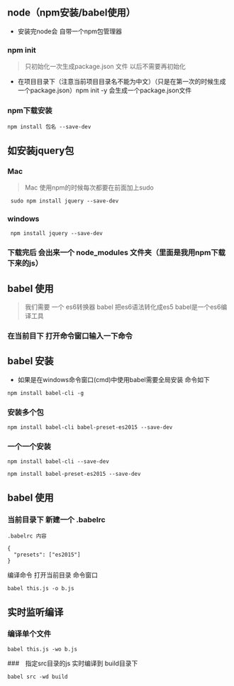 ## node（npm安装/babel使用）

- 安装完node会 自带一个npm包管理器

### npm init 
> 只初始化一次生成package.json 文件 以后不需要再初始化
- 在项目目录下（注意当前项目目录名不能为中文）（只是在第一次的时候生成一个package.json）npm init -y 会生成一个package.json文件

### npm下载安装 
```
npm install 包名 --save-dev
```

## 如安装jquery包

### Mac

> Mac 使用npm的时候每次都要在前面加上sudo

```
 sudo npm install jquery --save-dev
```

### windows
```
 npm install jquery --save-dev
```

### 下载完后 会出来一个 node_modules 文件夹（里面是我用npm下载下来的js）

## babel 使用

> 我们需要 一个 es6转换器 babel  把es6语法转化成es5 
> babel是一个es6编译工具
### 在当前目下 打开命令窗口输入一下命令


## babel 安装
- 如果是在windows命令窗口(cmd)中使用babel需要全局安装 命令如下
```
npm install babel-cli -g
```

### 安装多个包

```
npm install babel-cli babel-preset-es2015 --save-dev

```
### 一个一个安装

```
npm install babel-cli --save-dev

npm install babel-preset-es2015 --save-dev

```

## babel 使用

### 当前目录下 新建一个 .babelrc 

``` 
.babelrc 内容

{
  "presets": ["es2015"]
}

```


编译命令 打开当前目录 命令窗口

```
babel this.js -o b.js
```

## 实时监听编译

### 编译单个文件

```
babel this.js -wo b.js
```

###　指定src目录的js 实时编译到 build目录下

```
babel src -wd build
```
